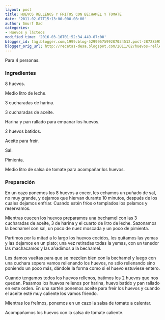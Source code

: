 ```yaml
---
layout: post
title: HUEVOS RELLENOS Y FRITOS CON BECHAMEL Y TOMATE
date: '2011-02-07T15:13:00.000-08:00'
author: Smurf Dad
categories:
- Huevos y lácteos
modified_time: '2016-03-16T01:52:34.449-07:00'
blogger_id: tag:blogger.com,1999:blog-5299957599287034512.post-2872859503478132177
blogger_orig_url: http://recetas-desa.blogspot.com/2011/02/huevos-rellenos-y-fritos-con-bechamel-y.html
---
```


Para 4 personas.

<h3>Ingredientes</h3>
8 huevos.

Medio litro de leche.

3 cucharadas de harina.

3 cucharadas de aceite.

Harina y pan rallado para empanar los huevos.

2 huevos batidos.

Aceite para freír.

Sal.

Pimienta.

Medio litro de salsa de tomate para acompañar los huevos.

<h3>Preparación</h3>
En un cazo ponemos los 8 huevos a cocer, les echamos un puñado de sal, no muy grande, y dejamos que hiervan durante 10 minutos, después de los cuales dejamos enfriar. Cuando estén fríos o templados los pelamos y reservamos.

Mientras cuecen los huevos preparamos una bechamel con las 3 cucharadas de aceite, 3 de harina y el cuarto de litro de leche. Sazonamos la bechamel con sal, un poco de nuez moscada y un poco de pimienta.

Partimos por la mitad a lo largo los huevos cocidos, les quitamos las yemas y las dejamos en un plato; una vez retiradas todas la yemas, con un tenedor las machacamos y las añadimos a la bechamel.

Les damos vueltas para que se mezclen bien con la bechamel y luego con una cuchara sopera vamos rellenando los huevos, no sólo rellenando sino poniendo un poco más, dándole la forma como si el huevo estuviese entero.

Cuando tengamos todos los huevos rellenos, batimos los 2 huevos que nos quedan. Pasamos los huevos rellenos por harina, huevo batido y pan rallado en este orden. En una sartén ponemos aceite para freír los huevos y cuando el aceite esté muy caliente los vamos friendo.

Mientras los freímos, ponemos en un cazo la salsa de tomate a calentar.

Acompañamos los huevos con la salsa de tomate caliente.